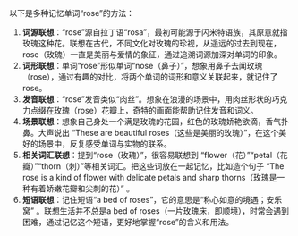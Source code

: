 以下是多种记忆单词“rose”的方法：
1. **词源联想**：“rose”源自拉丁语“rosa”，最初可能源于闪米特语族，其原意就指玫瑰这种花。联想在古代，不同文化对玫瑰的珍视，从遥远的过去到现在，rose（玫瑰）一直是美丽与爱情的象征，通过追溯词源加深对单词的印象。
2. **词形联想**：单词“rose”形似单词“nose（鼻子）”，想象用鼻子去闻玫瑰（rose），通过有趣的对比，将两个单词的词形和意义关联起来，就记住了rose。
3. **发音联想**：“rose”发音类似“肉丝”。想象在浪漫的场景中，用肉丝形状的巧克力点缀在玫瑰（rose）花瓣上，奇特的画面能帮助记住发音和词义。
4. **场景联想**：想象自己身处一个满是玫瑰的花园，红色的玫瑰娇艳欲滴，香气扑鼻。大声说出 “These are beautiful roses（这些是美丽的玫瑰）”，在这个美好的场景中，反复感受单词与实物的联系。 
5. **相关词汇联想**：提到“rose（玫瑰）”，很容易联想到 “flower（花）”“petal（花瓣）”“thorn（刺）”等相关词汇。把这些词放在一起记忆，比如造个句子 “The rose is a kind of flower with delicate petals and sharp thorns（玫瑰是一种有着娇嫩花瓣和尖刺的花）” 。 
6. **短语联想**：记住短语“a bed of roses”，它的意思是“称心如意的境遇；安乐窝” 。联想生活并不总是a bed of roses（一片玫瑰床，即顺境），时常会遇到困难，通过记忆这个短语，更好地掌握“rose”的含义和用法。 